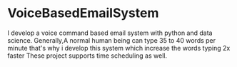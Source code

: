 # VoiceBasedEmailSystem
I develop a voice command based email system with python and data science. Generally,A normal human being can type 35 to 40 words per minute that's why i develop this system which increase the words typing 2x faster
These project supports time scheduling as well.
